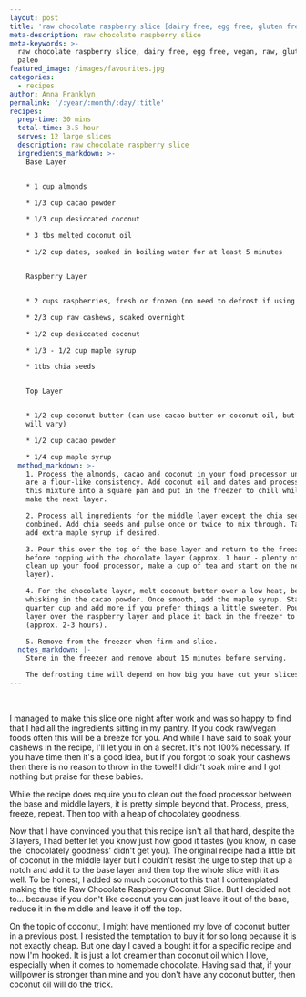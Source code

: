 ```yaml
---
layout: post
title: 'raw chocolate raspberry slice [dairy free, egg free, gluten free, raw, vegan]'
meta-description: raw chocolate raspberry slice
meta-keywords: >-
  raw chocolate raspberry slice, dairy free, egg free, vegan, raw, gluten free,
  paleo
featured_image: /images/favourites.jpg
categories:
  - recipes
author: Anna Franklyn
permalink: '/:year/:month/:day/:title'
recipes:
  prep-time: 30 mins
  total-time: 3.5 hour
  serves: 12 large slices
  description: raw chocolate raspberry slice
  ingredients_markdown: >-
    Base Layer


    * 1 cup almonds

    * 1/3 cup cacao powder

    * 1/3 cup desiccated coconut

    * 3 tbs melted coconut oil

    * 1/2 cup dates, soaked in boiling water for at least 5 minutes


    Raspberry Layer


    * 2 cups raspberries, fresh or frozen (no need to defrost if using frozen)

    * 2/3 cup raw cashews, soaked overnight

    * 1/2 cup desiccated coconut

    * 1/3 - 1/2 cup maple syrup

    * 1tbs chia seeds


    Top Layer


    * 1/2 cup coconut butter (can use cacao butter or coconut oil, but results
    will vary)

    * 1/2 cup cacao powder

    * 1/4 cup maple syrup
  method_markdown: >-
    1. Process the almonds, cacao and coconut in your food processor until they
    are a flour-like consistency. Add coconut oil and dates and process. Press
    this mixture into a square pan and put in the freezer to chill while you
    make the next layer.

    2. Process all ingredients for the middle layer except the chia seeds until
    combined. Add chia seeds and pulse once or twice to mix through. Taste and
    add extra maple syrup if desired.

    3. Pour this over the top of the base layer and return to the freezer to set
    before topping with the chocolate layer (approx. 1 hour - plenty of time to
    clean up your food processor, make a cup of tea and start on the next
    layer).

    4. For the chocolate layer, melt coconut butter over a low heat, before
    whisking in the cacao powder. Once smooth, add the maple syrup. Start with a
    quarter cup and add more if you prefer things a little sweeter. Pour this
    layer over the raspberry layer and place it back in the freezer to set
    (approx. 2-3 hours).

    5. Remove from the freezer when firm and slice.
  notes_markdown: |-
    Store in the freezer and remove about 15 minutes before serving.

    The defrosting time will depend on how big you have cut your slices.
---
```


&nbsp;

I managed to make this slice one night after work and was so happy to find that I had all the ingredients sitting in my pantry. If you cook raw/vegan foods often this will be a breeze for you. And while I have said to soak your cashews in the recipe, I'll let you in on a secret. It's not 100% necessary. If you have time then it's a good idea, but if you forgot to soak your cashews then there is no reason to throw in the towel! I didn't soak mine and I got nothing but praise for these babies.

While the recipe does require you to clean out the food processor between the base and middle layers, it is pretty simple beyond that. Process, press, freeze, repeat. Then top with a heap of chocolatey goodness.

Now that I have convinced you that this recipe isn't all that hard, despite the 3 layers, I had better let you know just how good it tastes (you know, in case the 'chocolately goodness' didn't get you). The original recipe had a little bit of coconut in the middle layer but I couldn't resist the urge to step that up a notch and add it to the base layer and then top the whole slice with it as well. To be honest, I added so much coconut to this that I contemplated making the title Raw Chocolate Raspberry Coconut Slice. But I decided not to… because if you don't like coconut you can just leave it out of the base, reduce it in the middle and leave it off the top.

On the topic of coconut, I might have mentioned my love of coconut butter in a previous post. I resisted the temptation to buy it for so long because it is not exactly cheap. But one day I caved a bought it for a specific recipe and now I'm hooked. It is just a lot creamier than coconut oil which I love, especially when it comes to homemade chocolate. Having said that, if your willpower is stronger than mine and you don't have any coconut butter, then coconut oil will do the trick.
